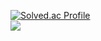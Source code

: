 [![Solved.ac Profile](http://mazassumnida.wtf/api/v2/generate_badge?boj=jomg2007)](https://solved.ac/jomg2007/) <br>
<img src="http://mazandi.herokuapp.com/api?handle=jomg2007 &theme=warm"/>


<!--
**Minjeongc/Minjeongc** is a ✨ _special_ ✨ repository because its `README.md` (this file) appears on your GitHub profile.

Here are some ideas to get you started:

- 🔭 I’m currently working on ...
- 🌱 I’m currently learning ...
- 👯 I’m looking to collaborate on ...
- 🤔 I’m looking for help with ...
- 💬 Ask me about ...
- 📫 How to reach me: ...
- 😄 Pronouns: ...
- ⚡ Fun fact: ...
-->
